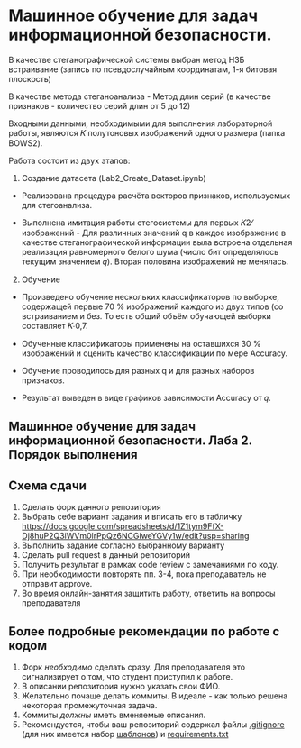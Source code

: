 # Машинное обучение для задач информационной безопасности.

В качестве стеганографической системы выбран метод НЗБ встраивание (запись по псевдослучайным координатам, 1-я битовая плоскость)

В качестве метода стеганоанализа - Метод длин серий (в качестве признаков - количество серий длин от 5 до 12)

Входными данными, необходимыми для выполнения лабораторной работы, являются 𝐾 полутоновых изображений одного размера (папка BOWS2).


Работа состоит из двух этапов:

1. Создание датасета (Lab2_Create_Dataset.ipynb)

- Реализована процедура расчёта векторов признаков, используемых для стегоанализа.

- Выполнена имитация работы стегосистемы для первых 𝐾2⁄ изображений -  Для различных значений q в каждое изображение в качестве стеганографической информации выла встроена отдельная реализация равномерного белого шума (число бит определялось текущим значением 𝑞). Вторая половина изображений не менялась.


2. Обучение

- Произведено обучение нескольких классификаторов по выборке, содержащей первые 70 % изображений каждого из двух типов (со встраиванием и без. То есть общий объём обучающей выборки составляет 𝐾∙0,7.

- Обученные классификаторы применены на оставшихся 30 % изображений и оценить качество классификации по мере Accuracy.

- Обучение проводилось для разных q и для разных наборов признаков.

-  Результат выведен в виде графиков зависимости Accuracy от 𝑞.








## Машинное обучение для задач информационной безопасности. Лаба 2. Порядок выполнения

## Схема сдачи

1. Сделать форк данного репозитория
2. Выбрать себе вариант задания и вписать его в табличку https://docs.google.com/spreadsheets/d/1Z1tym9FfX-Dj8huP2Q3iWVm0lrPpQz6NCGiweYGVy1w/edit?usp=sharing
3. Выполнить задание согласно выбранному варианту
4. Сделать pull request в данный репозиторий
5. Получить результат в рамках code review с замечаниями по коду.
6. При необходимости повторять пп. 3-4, пока преподаватель не отправит approve.
7. Во время онлайн-занятия защитить работу, ответить на вопросы преподавателя

## Более подробные рекомендации по работе с кодом

1. Форк *необходимо* сделать сразу. Для преподавателя это сигнализирует о том, что студент приступил к работе.
2. В описании репозитория нужно указать свои ФИО.
3. Желательно почаще делать коммиты. В идеале - как только решена некоторая промежуточная задача.
4. Коммиты *должны* иметь вменяемые описания.
5. Рекомендуется, чтобы ваш репозиторий содержал файлы [.gitignore](https://docs.github.com/en/get-started/getting-started-with-git/ignoring-files) (для них имеется набор [шаблонов](https://github.com/github/gitignore)) и [requirements.txt](https://www.jetbrains.com/help/pycharm/managing-dependencies.html#create-requirements)
